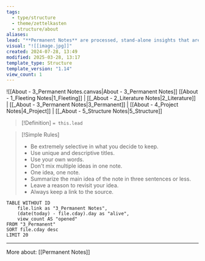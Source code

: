 ```yaml
---
tags:
  - type/structure
  - theme/zettelkasten
  - structure/about
aliases: 
lead: "**Permanent Notes** are processed, stand-alone insights that are linked meaningfully into the system. They transform fleeting ideas into structured knowledge that can be revisited and built upon. Use them for writing notes in your own words, linking them to related concepts, and making them reusable."
visual: "![[image.jpg]]"
created: 2024-07-28, 13:49
modified: 2025-03-28, 13:17
template_type: Structure
template_version: "1.14"
view_count: 1
---
```

<!--  See "Template Help" below for using properties -->

<!--  Clear and descriptive title -->

<!-- Visual or sketchnote if available -->

![[About - 3_Permanent Notes.canvas|About - 3_Permanent Notes]]
[[About - 1_Fleeting Notes|1_Fleeting]] | [[_About - 2_Literature Notes|2_Literature]] | [[_About - 3_Permanent Notes|3_Permanent]] | [[About - 4_Project Notes|4_Project]] | [[_About - 5_Structure Notes|5_Structure]]

<!--  Summarized structure from "lead"-key  in properties section -->

> [!Definition]
> `= this.lead`

> [!Simple Rules]
>- Be extremely selective in what you decide to keep.
>- Use unique and descriptive titles.
>- Use your own words.
>- Don't mix multiple ideas in one note.
>- One idea, one note.
>- Summarize the main idea of the note in three sentences or less.
>- Leave a reason to revisit your idea.
>- Always keep a link to the source.

<!-- Main STRUCTURE of my content -->
```dataview
TABLE WITHOUT ID 
	file.link as "3_Permanent Notes", 
	(date(today) - file.cday).day as "alive",
	view_count AS "opened"
FROM "3_Permanent"
SORT file.cday desc
LIMIT 20
```


---
More about: [[Permanent Notes]]


